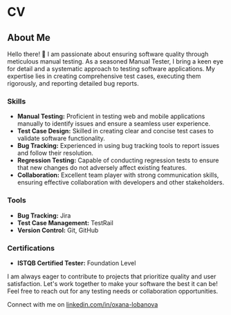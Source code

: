 # CV
## About Me

Hello there! 👋 I am passionate about ensuring software quality through meticulous manual testing. As a seasoned Manual Tester, I bring a keen eye for detail and a systematic approach to testing software applications. My expertise lies in creating comprehensive test cases, executing them rigorously, and reporting detailed bug reports.

### Skills

- **Manual Testing:** Proficient in testing web and mobile applications manually to identify issues and ensure a seamless user experience.
- **Test Case Design:** Skilled in creating clear and concise test cases to validate software functionality.
- **Bug Tracking:** Experienced in using bug tracking tools to report issues and follow their resolution.
- **Regression Testing:** Capable of conducting regression tests to ensure that new changes do not adversely affect existing features.
- **Collaboration:** Excellent team player with strong communication skills, ensuring effective collaboration with developers and other stakeholders.

### Tools

- **Bug Tracking:** Jira
- **Test Case Management:** TestRail
- **Version Control:** Git, GitHub

### Certifications

- **ISTQB Certified Tester:** Foundation Level

I am always eager to contribute to projects that prioritize quality and user satisfaction. Let's work together to make your software the best it can be! Feel free to reach out for any testing needs or collaboration opportunities.

Connect with me on [linkedin.com/in/oxana-lobanova](*) 
